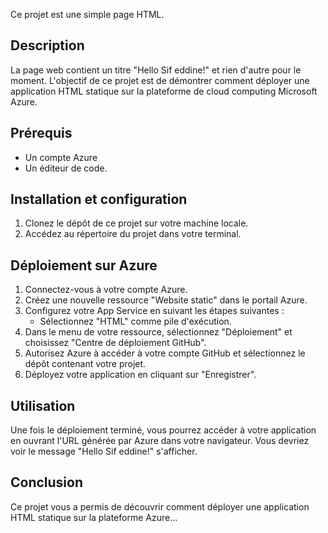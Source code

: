 Ce projet est une simple page HTML.

## Description
La page web contient un titre "Hello Sif eddine!" et rien d'autre pour le moment. L'objectif de ce projet est de démontrer comment déployer une application HTML statique sur la plateforme de cloud computing Microsoft Azure.

## Prérequis
- Un compte Azure
- Un éditeur de code.

## Installation et configuration
1. Clonez le dépôt de ce projet sur votre machine locale.
2. Accédez au répertoire du projet dans votre terminal.

## Déploiement sur Azure
1. Connectez-vous à votre compte Azure.
2. Créez une nouvelle ressource "Website static" dans le portail Azure.
3. Configurez votre App Service en suivant les étapes suivantes :
   - Sélectionnez "HTML" comme pile d'exécution.
4. Dans le menu de votre ressource, sélectionnez "Déploiement" et choisissez "Centre de déploiement GitHub".
5. Autorisez Azure à accéder à votre compte GitHub et sélectionnez le dépôt contenant votre projet.
6. Déployez votre application en cliquant sur "Enregistrer".

## Utilisation
Une fois le déploiement terminé, vous pourrez accéder à votre application en ouvrant l'URL générée par Azure dans votre navigateur. Vous devriez voir le message "Hello Sif eddine!" s'afficher.

## Conclusion
Ce projet vous a permis de découvrir comment déployer une application HTML statique sur la plateforme Azure...
